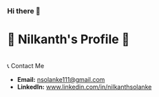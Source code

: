 ### Hi there 👋

<!--
**nsolanke111/nsolanke111** is a ✨ _special_ ✨ repository because its `README.md` (this file) appears on your GitHub profile.

Here are some ideas to get you started:

- 🔭 I’m currently working on ...
-🌱 I’m currently learning ...
- 👯 I’m looking to collaborate on ...
- 🤔 I’m looking for help with ...
- 💬 Ask me about ...
- 📫 How to reach me: ...
- 😄 Pronouns: ...
- ⚡ Fun fact: ...
-->
# 🌟 Nilkanth's Profile 🌟
<br>
📞 Contact Me

- **Email:** nsolanke111@gmail.com
- **LinkedIn:** www.linkedin.com/in/nilkanthsolanke

